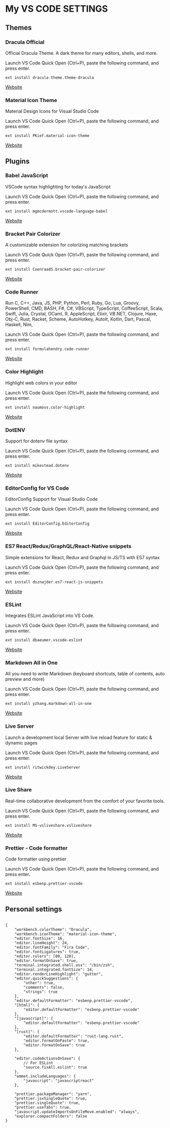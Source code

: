 # My VS CODE SETTINGS

## Themes

### Dracula Official

Official Dracula Theme. A dark theme for many editors, shells, and more.

Launch VS Code Quick Open (Ctrl+P), paste the following command, and press enter.

`ext install dracula-theme.theme-dracula`

[Website](https://marketplace.visualstudio.com/items?itemName=dracula-theme.theme-dracula)

### Material Icon Theme

Material Design Icons for Visual Studio Code

Launch VS Code Quick Open (Ctrl+P), paste the following command, and press enter.

`ext install PKief.material-icon-theme`

[Website](https://marketplace.visualstudio.com/items?itemName=PKief.material-icon-theme)

## Plugins

### Babel JavaScript

VSCode syntax highlighting for today's JavaScript

Launch VS Code Quick Open (Ctrl+P), paste the following command, and press enter.

`ext install mgmcdermott.vscode-language-babel`

[Website](https://marketplace.visualstudio.com/items?itemName=mgmcdermott.vscode-language-babel)

### Bracket Pair Colorizer

A customizable extension for colorizing matching brackets

Launch VS Code Quick Open (Ctrl+P), paste the following command, and press enter.

`ext install CoenraadS.bracket-pair-colorizer`

[Website](https://marketplace.visualstudio.com/items?itemName=CoenraadS.bracket-pair-colorizer)

### Code Runner

Run C, C++, Java, JS, PHP, Python, Perl, Ruby, Go, Lua, Groovy, PowerShell, CMD, BASH, F#, C#, VBScript, TypeScript, CoffeeScript, Scala, Swift, Julia, Crystal, OCaml, R, AppleScript, Elixir, VB.NET, Clojure, Haxe, Obj-C, Rust, Racket, Scheme, AutoHotkey, AutoIt, Kotlin, Dart, Pascal, Haskell, Nim,

Launch VS Code Quick Open (Ctrl+P), paste the following command, and press enter.

`ext install formulahendry.code-runner`

[Website](https://marketplace.visualstudio.com/items?itemName=formulahendry.code-runner)

### Color Highlight

Highlight web colors in your editor

Launch VS Code Quick Open (Ctrl+P), paste the following command, and press enter.

`ext install naumovs.color-highlight`

[Website](https://marketplace.visualstudio.com/items?itemName=naumovs.color-highlight)

### DotENV

Support for dotenv file syntax

Launch VS Code Quick Open (Ctrl+P), paste the following command, and press enter.

`ext install mikestead.dotenv`

[Website](https://marketplace.visualstudio.com/items?itemName=mikestead.dotenv)

### EditorConfig for VS Code

EditorConfig Support for Visual Studio Code

Launch VS Code Quick Open (Ctrl+P), paste the following command, and press enter.

`ext install EditorConfig.EditorConfig`

[Website](https://marketplace.visualstudio.com/items?itemName=EditorConfig.EditorConfig)

### ES7 React/Redux/GraphQL/React-Native snippets

Simple extensions for React, Redux and Graphql in JS/TS with ES7 syntax

Launch VS Code Quick Open (Ctrl+P), paste the following command, and press enter.

`ext install dsznajder.es7-react-js-snippets`

[Website](https://marketplace.visualstudio.com/items?itemName=dsznajder.es7-react-js-snippets)

### ESLint

Integrates ESLint JavaScript into VS Code.

Launch VS Code Quick Open (Ctrl+P), paste the following command, and press enter.

`ext install dbaeumer.vscode-eslint`

[Website](https://marketplace.visualstudio.com/items?itemName=dbaeumer.vscode-eslint)

### Markdown All in One

All you need to write Markdown (keyboard shortcuts, table of contents, auto preview and more)

Launch VS Code Quick Open (Ctrl+P), paste the following command, and press enter.

`ext install yzhang.markdown-all-in-one`

[Website](https://marketplace.visualstudio.com/items?itemName=yzhang.markdown-all-in-one)

### Live Server

Launch a development local Server with live reload feature for static & dynamic pages

Launch VS Code Quick Open (Ctrl+P), paste the following command, and press enter.

`ext install ritwickdey.LiveServer`

[Website](https://marketplace.visualstudio.com/items?itemName=ritwickdey.LiveServer)

### Live Share

Real-time collaborative development from the comfort of your favorite tools.

Launch VS Code Quick Open (Ctrl+P), paste the following command, and press enter.

`ext install MS-vsliveshare.vsliveshare`

[Website](https://marketplace.visualstudio.com/items?itemName=MS-vsliveshare.vsliveshare)

### Prettier - Code formatter

Code formatter using prettier

Launch VS Code Quick Open (Ctrl+P), paste the following command, and press enter.

`ext install esbenp.prettier-vscode`

[Website](https://marketplace.visualstudio.com/items?itemName=esbenp.prettier-vscode)

## Personal settings

```

{
	"workbench.colorTheme": "Dracula",
	"workbench.iconTheme": "material-icon-theme",
	"editor.fontSize": 16,
	"editor.lineHeight": 24,
	"editor.fontFamily": "Fira Code",
	"editor.fontLigatures": true,
	"editor.rulers": [80, 120],
	"editor.formatOnSave": true,
	"terminal.integrated.shell.osx": "/bin/zsh",
	"terminal.integrated.fontSize": 14,
	"editor.renderLineHighlight": "gutter",
	"editor.quickSuggestions": {
		"other": true,
		"comments": false,
		"strings": true
	},
	"editor.defaultFormatter": "esbenp.prettier-vscode",
	"[html]": {
		"editor.defaultFormatter": "esbenp.prettier-vscode"
	},
	"[javascript]": {
		"editor.defaultFormatter": "esbenp.prettier-vscode"
	},
	"[rust]": {
		"editor.defaultFormatter": "rust-lang.rust",
		"editor.formatOnPaste": true,
		"editor.formatOnSave": true
	},

	"editor.codeActionsOnSave": {
		// For ESLint
		"source.fixAll.eslint": true
	},
	"emmet.includeLanguages": {
		"javascript": "javascriptreact"
	},

	"prettier.packageManager": "yarn",
	"prettier.jsxSingleQuote": true,
	"prettier.singleQuote": true,
	"prettier.useTabs": true,
	"javascript.updateImportsOnFileMove.enabled": "always",
	"explorer.compactFolders": false
}

```
